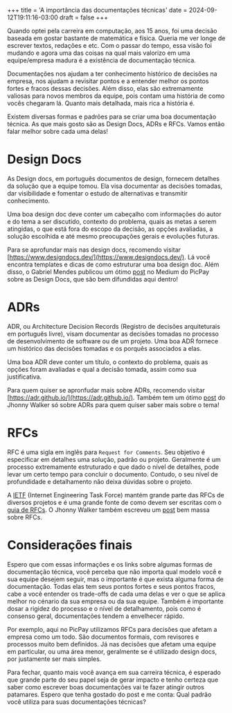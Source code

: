 +++
title = 'A importância das documentações técnicas'
date = 2024-09-12T19:11:16-03:00
draft = false
+++

Quando optei pela carreira em computação, aos 15 anos, foi uma decisão baseada em gostar bastante de matemática e física.  Queria me ver longe de escrever textos, redações e etc. Com o passar do tempo, essa visão foi mudando e agora uma das coisas na qual mais valorizo em uma equipe/empresa madura é a existência de documentação técnica.

Documentações nos ajudam a ter conhecimento histórico de decisões na empresa, nos ajudam a revisitar pontos e a entender melhor os pontos fortes e fracos dessas decisões. Além disso, elas são extremamente valiosas para novos membros da equipe, pois contam uma história de como vocês chegaram lá. Quanto mais detalhada, mais rica a história é.

Existem diversas formas e padrões para se criar uma boa documentação técnica. As que mais gosto são as Design Docs, ADRs e RFCs. Vamos então falar melhor sobre cada uma delas!

# Design Docs

As Design docs, em português documentos de design, fornecem detalhes da solução que a equipe tomou. Ela visa documentar as decisões tomadas, dar visibilidade e fomentar o estudo de alternativas e transmitir conhecimento.

Uma boa design doc deve conter um cabeçalho com informações do autor e do tema a ser discutido, contexto do problema, quais as metas a serem atingidas, o que está fora do escopo da decisão, as opções avaliadas, a solução escolhida e até mesmo preocupações gerais e evoluções futuras.

Para se aprofundar mais nas design docs, recomendo visitar [https://www.designdocs.dev/](https://www.designdocs.dev/). Lá você encontra templates e dicas de como estruturar uma boa design doc. Além disso, o Gabriel Mendes publicou um ótimo [post](https://medium.com/inside-picpay/uma-introdu%C3%A7%C3%A3o-aos-design-docs-8590f28f4cc1) no Medium do PicPay sobre as Design Docs, que são bem difundidas aqui dentro!

# ADRs

ADR, ou Architecture Decision Records (Registro de decisões arquiteturais em português livre), visam documentar as decisões tomadas no processo de desenvolvimento de software ou de um projeto. Uma boa ADR fornece um histórico das decisões tomadas e os porquês associados a elas. 

Uma boa ADR deve conter um título, o contexto do problema, quais as opções foram avaliadas e qual a decisão tomada, assim como sua justificativa.

Para quem quiser se apronfudar mais sobre ADRs, recomendo visitar [https://adr.github.io/](https://adr.github.io/). Também tem um ótimo [post](https://medium.com/@jhonywalkeer/guia-completo-sobre-architecture-decision-records-adr-defini%C3%A7%C3%A3o-e-melhores-pr%C3%A1ticas-f63e66d33e6) do Jhonny Walker só sobre ADRs para quem quiser saber mais sobre o tema!

# RFCs

RFC é uma sigla em inglês para `Request for Comments`. Seu objetivo é especificar em detalhes uma solução, padrão ou projeto. Geralmente é um processo extremamente estruturado e que dado o nível de detalhes, pode levar um certo tempo para concluir o documento. Contudo, o seu nível de profundidade e detalhamento não deixa dúvidas sobre o projeto.

A [IETF](https://datatracker.ietf.org/) (Internet Engineering Task Force) mantém grande parte das RFCs de diversos projetos e é uma grande fonte de como devem ser escritas com o [guia de RFCs](https://www.ietf.org/process/rfcs/). O Jhonny Walker também escreveu um [post](https://medium.com/@jhonywalkeer/entendo-a-rfc-o-guia-definitivo-para-padr%C3%B5es-da-internet-e-desenvolvimento-de-protocolos-384e9f7abf58) bem massa sobre RFCs.

# Considerações finais

Espero que com essas informações e os links sobre algumas formas de documentação técnica, você perceba que não importa qual modelo você e sua equipe desejem seguir, mas o importante é que exista alguma forma de documentação. Todas elas tem seus pontos fortes e seus pontos fracos, cabe a você entender os trade-offs de cada uma delas e ver o que se aplica melhor no cénario da sua empresa ou da sua equipe. Também é importante dosar a rigidez do processo e o nível de detalhamento, pois como é consenso geral, documentações tendem a envelhecer rápido.

Por exemplo, aqui no PicPay utilizamos RFCs para decisões que afetam a empresa como um todo. São documentos formais, com revisores e processos muito bem definidos. Já nas decisões que afetam uma equipe em particular, ou uma área menor, geralmente se é utilizado design docs, por justamente ser mais simples.

Para fechar, quanto mais você avança em sua carreira técnica, é esperado que grande parte do seu papel seja de gerar impacto e tenho certeza que saber como escrever boas documentações vai te fazer atingir outros patamares. Espero que tenha gostado do post e me conta: Qual padrão você utiliza para suas documentações técnicas?
